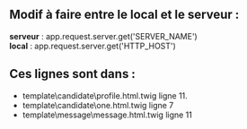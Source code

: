 ## Modif à faire entre le local et le serveur : 

**serveur** : app.request.server.get('SERVER_NAME') \
**local** : app.request.server.get('HTTP_HOST')

## Ces lignes sont dans : 
- template\candidate\profile.html.twig ligne 11.
- template\candidate\one.html.twig ligne 7
- template\message\message.html.twig ligne 11